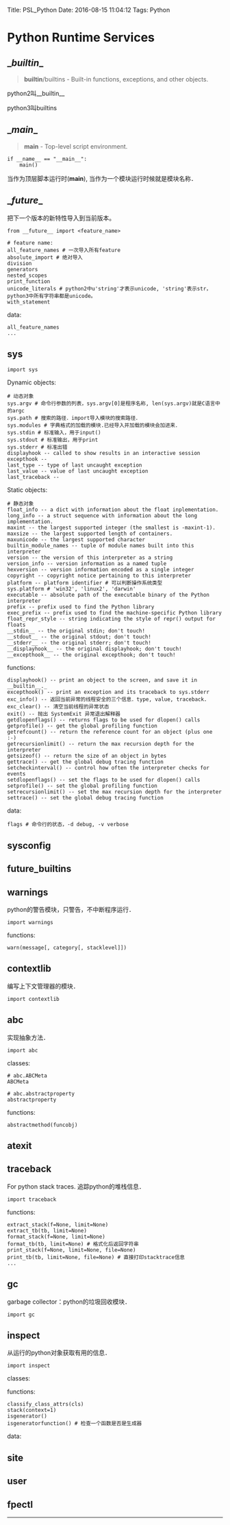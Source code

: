 Title: PSL_Python
Date: 2016-08-15 11:04:12
Tags: Python



# Python Runtime Services

## \__builtin__

> __builtin__/builtins - Built-in functions, exceptions, and other objects.

python2叫\_\_builtin\_\_

python3叫builtins

## \__main__

> __main__ - Top-level script environment.

    if __name__ == "__main__":
        main()

当作为顶层脚本运行时(__main__), 当作为一个模块运行时候就是模块名称．

## \__future__

把下一个版本的新特性导入到当前版本。

    from __future__ import <feature_name>

    # feature name:
    all_feature_names # 一次导入所有feature
    absolute_import # 绝对导入
    division
    generators
    nested_scopes
    print_function
    unicode_literals # python2中u'string'才表示unicode, 'string'表示str，python3中所有字符串都是unicode。
    with_statement

data:

    all_feature_names
    ...

## sys

    import sys

Dynamic objects:

    # 动态对象
    sys.argv # 命令行参数的列表，sys.argv[0]是程序名称, len(sys.argv)就是C语言中的argc
    sys.path # 搜索的路径．import导入模块的搜索路径．
    sys.modules # 字典格式的加载的模块.已经导入并加载的模块会加进来．
    sys.stdin # 标准输入，用于input()
    sys.stdout # 标准输出，用于print
    sys.stderr # 标准出错
    displayhook -- called to show results in an interactive session
    excepthook --
    last_type -- type of last uncaught exception
    last_value -- value of last uncaught exception
    last_traceback --

Static objects:

    # 静态对象
    float_info -- a dict with information about the float inplementation.
    long_info -- a struct sequence with information about the long implementation.
    maxint -- the largest supported integer (the smallest is -maxint-1).
    maxsize -- the largest supported length of containers.
    maxunicode -- the largest supported character
    builtin_module_names -- tuple of module names built into this interpreter
    version -- the version of this interpreter as a string
    version_info -- version information as a named tuple
    hexversion -- version information encoded as a single integer
    copyright -- copyright notice pertaining to this interpreter
    platform -- platform identifier # 可以判断操作系统类型
    sys.platform # 'win32', 'linux2', 'darwin'
    executable -- absolute path of the executable binary of the Python interpreter
    prefix -- prefix used to find the Python library
    exec_prefix -- prefix used to find the machine-specific Python library
    float_repr_style -- string indicating the style of repr() output for floats
    __stdin__ -- the original stdin; don't touch!
    __stdout__ -- the original stdout; don't touch!
    __stderr__ -- the original stderr; don't touch!
    __displayhook__ -- the original displayhook; don't touch!
    __excepthook__ -- the original excepthook; don't touch!

functions:

    displayhook() -- print an object to the screen, and save it in __builtin__._
    excepthook() -- print an exception and its traceback to sys.stderr
    exc_info() -- 返回当前异常的线程安全的三个信息．type, value, traceback.
    exc_clear() -- 清空当前线程的异常状态
    exit() -- 抛出 SystemExit 异常退出解释器
    getdlopenflags() -- returns flags to be used for dlopen() calls
    getprofile() -- get the global profiling function
    getrefcount() -- return the reference count for an object (plus one :-)
    getrecursionlimit() -- return the max recursion depth for the interpreter
    getsizeof() -- return the size of an object in bytes
    gettrace() -- get the global debug tracing function
    setcheckinterval() -- control how often the interpreter checks for events
    setdlopenflags() -- set the flags to be used for dlopen() calls
    setprofile() -- set the global profiling function
    setrecursionlimit() -- set the max recursion depth for the interpreter
    settrace() -- set the global debug tracing function

data:

    flags # 命令行的状态，-d debug, -v verbose

## sysconfig

## future_builtins

## warnings

python的警告模块，只警告，不中断程序运行．

    import warnings

functions:

    warn(message[, category[, stacklevel]])

## contextlib

编写上下文管理器的模块．

    import contextlib

## abc

实现抽象方法．

    import abc

classes:

    # abc.ABCMeta
    ABCMeta

    # abc.abstractproperty
    abstractproperty

functions:

    abstractmethod(funcobj)

## atexit

## traceback

For python stack traces. 追踪python的堆栈信息．

    import traceback

functions:

    extract_stack(f=None, limit=None)
    extract_tb(tb, limit=None)
    format_stack(f=None, limit=None)
    format_tb(tb, limit=None) # 格式化后返回字符串
    print_stack(f=None, limit=None, file=None)
    print_tb(tb, limit=None, file=None) # 直接打印stacktrace信息
    ...

## gc

garbage collector：python的垃圾回收模块．

    import gc

## inspect

从运行的python对象获取有用的信息．

    import inspect

classes:

functions:

    classify_class_attrs(cls)
    stack(context=1)
    isgenerator()
    isgeneratorfunction() # 检查一个函数是否是生成器

data:

## site

## user

## fpectl

***

